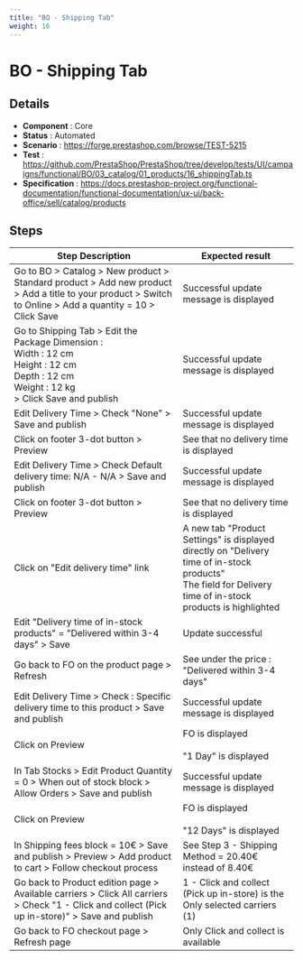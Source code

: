 ```yaml
---
title: "BO - Shipping Tab"
weight: 16
---
```


# BO - Shipping Tab
## Details
* **Component** : Core
* **Status** : Automated
* **Scenario** : https://forge.prestashop.com/browse/TEST-5215
* **Test** : https://github.com/PrestaShop/PrestaShop/tree/develop/tests/UI/campaigns/functional/BO/03_catalog/01_products/16_shippingTab.ts
* **Specification** : https://docs.prestashop-project.org/functional-documentation/functional-documentation/ux-ui/back-office/sell/catalog/products

## Steps
| Step Description | Expected result |
| ----- | ----- |
| Go to BO > Catalog > New product > Standard product > Add new product > Add a title to your product > Switch to Online > Add a quantity = 10 > Click Save | Successful update message is displayed |
| Go to Shipping Tab > Edit the Package Dimension : <br>Width : 12 cm<br>Height : 12 cm<br>Depth : 12 cm<br>Weight : 12 kg<br>> Click Save and publish | Successful update message is displayed |
| Edit Delivery Time > Check "None" > Save and publish | Successful update message is displayed |
| Click on footer 3-dot button > Preview | See that no delivery time is displayed |
| Edit Delivery Time > Check Default delivery time: N/A - N/A > Save and publish | Successful update message is displayed |
| Click on footer 3-dot button > Preview | See that no delivery time is displayed |
| Click on "Edit delivery time" link | A new tab "Product Settings" is displayed directly on "Delivery time of in-stock products"<br>The field for Delivery time of in-stock products is highlighted |
| Edit "Delivery time of in-stock products" = "Delivered within 3-4 days" > Save | Update successful |
| Go back to FO on the product page > Refresh | See under the price : "Delivered within 3-4 days" |
| Edit Delivery Time > Check : Specific delivery time to this product > Save and publish | Successful update message is displayed |
| Click on Preview | FO is displayed<br><br>"1 Day" is displayed |
| In Tab Stocks > Edit Product Quantity = 0 > When out of stock block > Allow Orders > Save and publish | Successful update message is displayed |
| Click on Preview | FO is displayed<br><br>"12 Days" is displayed |
| In Shipping fees block = 10€ > Save and publish > Preview > Add product to cart > Follow checkout process | See Step 3 - Shipping Method = 20.40€ instead of 8.40€ |
| Go back to Product edition page > Available carriers > Click All carriers > Check "1 - Click and collect (Pick up in-store)" > Save and publish | 1 - Click and collect (Pick up in-store) is the Only selected carriers (1) |
| Go back to FO checkout page > Refresh page | Only Click and collect is available |
